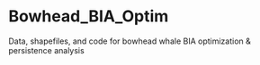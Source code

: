# Bowhead_BIA_Optim
Data, shapefiles, and code for bowhead whale BIA optimization &amp; persistence analysis
